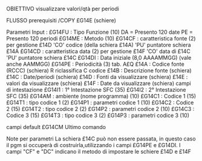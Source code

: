 OBIETTIVO
 visualizzare valori/qtà per periodi

FLUSSO
 prerequisiti /COPY £G14E  (schiere)

 Parametri
 Input :   £G14FU :  Tipo Funzione (10)
                 DA = Presento 120 date
                 PE = Presento 120 periodi
         £G14ME :  Metodo  (10)
         £G14CF :  caratteristica fonte (2) per gestione £14D
                 'CO' codice (della schiera £14A)
                 'PU' puntatore schiera £14A
         £G14CD :  caratteristica data (2) per gestione £14F
                 'CO' data di £14C
                 'PU' puntatore schiera £14C
         £G14DI :  Data iniziale (8,0  AAAAMMGG)
                 (vale anche AAMMGG)
         £G14PE :  Periodicità (3) tab. A£Q
         £14A   :  Codice fonte   (RCCC)                (schiera)
                 R riclassifica
                 C codice
         £14B   :  Descrizione fonte                    (schiera)
         £14C   :  Date/periodi                         (schiera)
         £14D   :  Fonti da visualizzare                (schiera)
         £14E   :  valori da visualizzare               (schiera)
         £14F   :  Date da visualizzare                 (schiera)
campi di intestazione
         £G14I1 :  1° Intestazione SFC  (35)
         £G14I2 :  2° Intestazione SFC  (35)
         £G14AM :  ambiente (nome programma) (10)
         £G14C1 :  Codice 1  (15)
         £G14T1 :  tipo codice 1 (2)
         £G14P1 :  parametri codice 1 (10)
         £G14C2 :  Codice 2  (15)
         £G14T2 :  tipo codice 2 (2)
         £G14P2 :  parametri codice 2 (10)
         £G14C3 :  Codice 3  (15)
         £G14T3 :  tipo codice 3 (2)
         £G14P3 :  parametri codice 3 (10)

campi default
         £G14CM  Ultimo comando

Note per parametri
La schiera £14C può non essere passata, in questo caso il pgm
si occuperà di costruirla,utilizzando i campi £G14PE e £G14DI.
I campi "CF" e "DC" indicano il metodo di impostare le schiere
£14D e £14F


